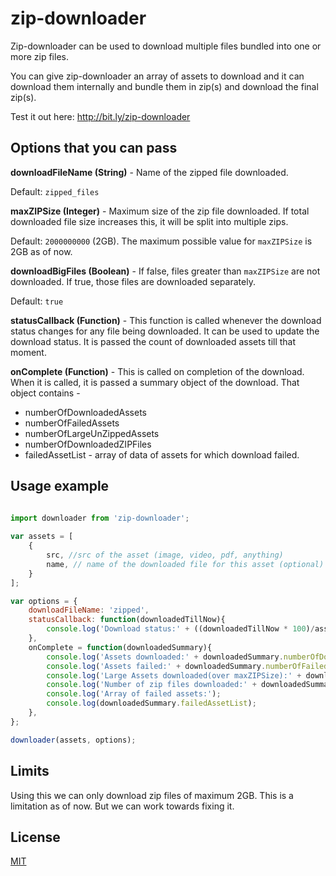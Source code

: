 # zip-downloader

Zip-downloader can be used to download multiple files bundled into one or more zip files.

You can give zip-downloader an array of assets to download and it can download them internally and bundle them in zip(s) and download the final zip(s).

Test it out here: http://bit.ly/zip-downloader

## Options that you can pass 

**downloadFileName (String)** - Name of the zipped file downloaded.

Default: `zipped_files`

**maxZIPSize (Integer)** - Maximum size of the zip file downloaded. If total downloaded file size increases this, it will be split into multiple zips.  

Default: `2000000000` (2GB). The maximum possible value for `maxZIPSize` is 2GB as of now.

**downloadBigFiles (Boolean)** - If false, files greater than `maxZIPSize` are not downloaded. If true, those files are downloaded separately. 

Default: `true` 

**statusCallback (Function)** - This function is called whenever the download status changes for any file being downloaded. It can be used to update the download status. It is passed the count of downloaded assets till that moment.

**onComplete (Function)** - This is called on completion of the download. When it is called, it is passed a summary object of the download. That object contains - 

* numberOfDownloadedAssets
* numberOfFailedAssets
* numberOfLargeUnZippedAssets
* numberOfDownloadedZIPFiles
* failedAssetList - array of data of assets for which download failed.    
 


## Usage example  
                 

```javascript

import downloader from 'zip-downloader'; 
 
var assets = [
    {
        src, //src of the asset (image, video, pdf, anything)
        name, // name of the downloaded file for this asset (optional)
    }
];

var options = {
    downloadFileName: 'zipped',
    statusCallback: function(downloadedTillNow){
        console.log('Download status:' + ((downloadedTillNow * 100)/assets.length));
    },
    onComplete = function(downloadedSummary){
        console.log('Assets downloaded:' + downloadedSummary.numberOfDownloadedAssets);
        console.log('Assets failed:' + downloadedSummary.numberOfFailedAssets);
        console.log('Large Assets downloaded(over maxZIPSize):' + downloadedSummary.numberOfLargeUnZippedAssets);
        console.log('Number of zip files downloaded:' + downloadedSummary.numberOfDownloadedZIPFiles);
        console.log('Array of failed assets:');
        console.log(downloadedSummary.failedAssetList);
    },
};

downloader(assets, options);

```


## Limits
Using this we can only download zip files of maximum 2GB. This is a limitation as of now. But we can work towards fixing it.

## License
[MIT](./LICENSE)